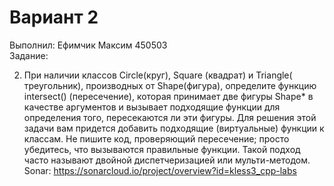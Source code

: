 # Вариант 2
Выполнил: Ефимчик Максим 450503\
Задание:

2. При наличии классов Circle(круг), Square (квадрат) и Triangle( треугольник), производных от Shape(фигура), определите функцию intersect() (пересечение), которая принимает две фигуры Shape* в качестве аргументов и вызывает подходящие функции для определения того, пересекаются ли эти фигуры. Для решения этой задачи вам придется добавить подходящие (виртуальные) функции к классам. Не пишите код, проверяющий пересечение; просто убедитесь, что вызываются правильные функции. Такой подход часто называют двойной диспетчеризацией или мульти-методом. \
Sonar: https://sonarcloud.io/project/overview?id=kless3_cpp-labs


